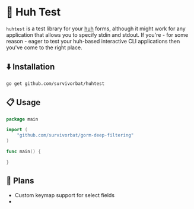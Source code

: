 # 🤔 Huh Test

`huhtest` is a test library for your [huh](https://github.com/charmbracelet/huh) forms, although it might
work for any application that allows you to specify stdin and stdout.
If you're - for some reason - eager to test your huh-based interactive CLI applications then you've come to
the right place.

## ⬇️ Installation

`go get github.com/survivorbat/huhtest`

## 📋 Usage

```go
package main

import (
    "github.com/survivorbat/gorm-deep-filtering"
)

func main() {

}

```

## 🔭 Plans

- Custom keymap support for select fields
-
